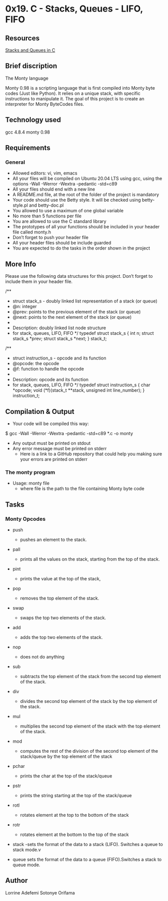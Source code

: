 #  0x19. C - Stacks, Queues - LIFO, FIFO

## Resources

[Stacks and Queues in C](https://data-flair.training/blogs/stacks-and-queues-in-c/)

## Brief discription

The Monty language

Monty 0.98 is a scripting language that is first compiled into Monty byte codes (Just like Python). It relies on a unique stack, with specific instructions to manipulate it. The goal of this project is to create an interpreter for Monty ByteCodes files.

## Technology used

gcc 4.8.4
monty 0.98

## Requirements

### General

- Allowed editors: vi, vim, emacs
- All your files will be compiled on Ubuntu 20.04 LTS using gcc, using the options -Wall -Werror -Wextra -pedantic -std=c89
- All your files should end with a new line
- A README.md file, at the root of the folder of the project is mandatory
- Your code should use the Betty style. It will be checked using betty-style.pl and betty-doc.pl
- You allowed to use a maximum of one global variable
- No more than 5 functions per file
- You are allowed to use the C standard library
- The prototypes of all your functions should be included in your header file called monty.h
- Don’t forget to push your header file
- All your header files should be include guarded
- You are expected to do the tasks in the order shown in the project

## More Info

Please use the following data structures for this project. Don’t forget to include them in your header file.

/**
 * struct stack_s - doubly linked list representation of a stack (or queue)
 * @n: integer
 * @prev: points to the previous element of the stack (or queue)
 * @next: points to the next element of the stack (or queue)
 *
 * Description: doubly linked list node structure
 * for stack, queues, LIFO, FIFO
 */
typedef struct stack_s
{
        int n;
        struct stack_s *prev;
        struct stack_s *next;
} stack_t;

/**
 * struct instruction_s - opcode and its function
 * @opcode: the opcode
 * @f: function to handle the opcode
 *
 * Description: opcode and its function
 * for stack, queues, LIFO, FIFO
 */
typedef struct instruction_s
{
        char *opcode;
        void (*f)(stack_t **stack, unsigned int line_number);
} instruction_t;

## Compilation & Output

- Your code will be compiled this way:

$ gcc -Wall -Werror -Wextra -pedantic -std=c89 *.c -o monty

- Any output must be printed on stdout
- Any error message must be printed on stderr
   - Here is a link to a GitHub repository that could help you making sure your errors are printed on stderr

### The monty program

- Usage: monty file
  - where file is the path to the file containing Monty byte code

## Tasks

### Monty Opcodes

- push
  - pushes an element to the stack.

- pall
  - prints all the values on the stack, starting from the top of the stack.

- pint
  - prints the value at the top of the stack,

- pop
  - removes the top element of the stack.

- swap
  - swaps the top two elements of the stack.

- add
  - adds the top two elements of the stack.

- nop
  - does not do anything

- sub
  - subtracts the top element of the stack from the second top element of the stack.

- div
  - divides the second top element of the stack by the top element of the stack.

- mul
  - multiplies the second top element of the stack with the top element of the stack.

- mod
  - computes the rest of the division of the second top element of the stack/queue by  the top element of the stack

- pchar
  - prints the char at the top of the stack/queue

- pstr
  - prints the string starting at the top of the stack/queue

- rotl
  - rotates  element at the top to the bottom of the stack

- rotr
  - rotates  element at the bottom to the  top  of the stack

- stack
 -sets the format of the data to a stack (LIFO). Switches a queue to stack mode.v

- queue
sets the format of the data to a queue (FIFO).Switches a stack to queue mode.

## Author

Lorrine Adefemi
Sotonye Orifama
